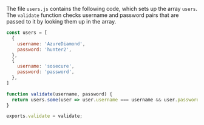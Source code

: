 The file `users.js` contains the following code, which sets up the array `users`. The `validate` function checks username and password pairs that are passed to it by looking them up in the array.

```javascript
const users = [
  {
    username: 'AzureDiamond',
    password: 'hunter2',
  },
  {
    username: 'sosecure',
    password: 'password',
  },
]

function validate(username, password) {
  return users.some(user => user.username === username && user.password === password);
}

exports.validate = validate;
```


